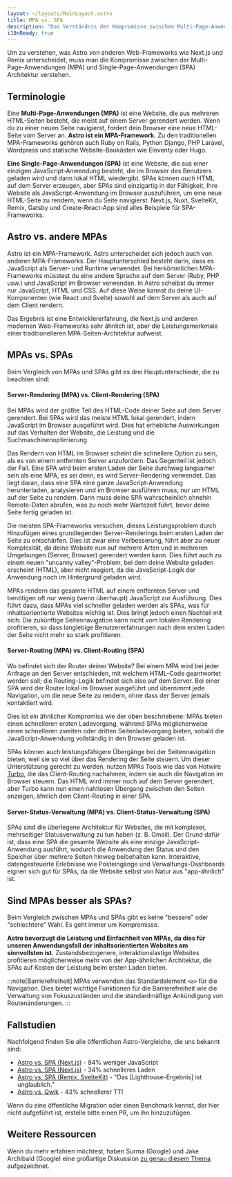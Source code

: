 ```yaml
---
layout: ~/layouts/MainLayout.astro
title: MPA vs. SPA
description: "Das Verständnis der Kompromisse zwischen Multi-Page-Anwendungen (MPA) und Single-Page-Anwendungen (SPA) Architektur ist der Schlüssel zum Verständnis, was Astro von anderen Web-Frameworks unterscheidet."
i18nReady: true
---
```


Um zu verstehen, was Astro von anderen Web-Frameworks wie Next.js und Remix unterscheidet, muss man die Kompromisse zwischen der Multi-Page-Anwendungen (MPA) und Single-Page-Anwendungen (SPA) Architektur verstehen.

## Terminologie

Eine **Multi-Page-Anwendungen (MPA)** ist eine Website, die aus mehreren HTML-Seiten besteht, die meist auf einem Server gerendert werden. Wenn du zu einer neuen Seite navigierst, fordert dein Browser eine neue HTML-Seite vom Server an. **Astro ist ein MPA-Framework.** Zu den traditionellen MPA-Frameworks gehören auch Ruby on Rails, Python Django, PHP Laravel, Wordpress und statische Website-Baukästen wie Eleventy oder Hugo.

**Eine Single-Page-Anwendungen (SPA)** ist eine Website, die aus einer einzigen JavaScript-Anwendung besteht, die im Browser des Benutzers geladen wird und dann lokal HTML wiedergibt. SPAs können *auch* HTML auf dem Server erzeugen, aber SPAs sind einzigartig in der Fähigkeit, Ihre Website als JavaScript-Anwendung im Browser auszuführen, um eine neue HTML-Seite zu rendern, wenn du Seite navigierst. Next.js, Nuxt, SvelteKit, Remix, Gatsby und Create-React-App sind alles Beispiele für SPA-Frameworks.

## Astro vs. andere MPAs

Astro ist ein MPA-Framework. Astro unterscheidet sich jedoch auch von anderen MPA-Frameworks. Der Hauptunterschied besteht darin, dass es JavaScript als Server- und Runtime verwendet. Bei herkömmlichen MPA-Frameworks müsstest du eine andere Sprache auf dem Server (Ruby, PHP usw.) und JavaScript im Browser verwenden. In Astro scheibst du immer nur JavaScript, HTML und CSS. Auf diese Weise kannst du deine UI-Komponenten (wie React und Svelte) sowohl auf dem Server als auch auf dem Client rendern.

Das Ergebnis ist eine Entwicklererfahrung, die Next.js und anderen modernen Web-Frameworks sehr ähnlich ist, aber die Leistungsmerkmale einer traditionelleren MPA-Seiten-Architektur aufweist.

## MPAs vs. SPAs

Beim Vergleich von MPAs und SPAs gibt es drei Hauptunterschiede, die zu beachten sind:

#### Server-Rendering (MPA) vs. Client-Rendering (SPA)

Bei MPAs wird der größte Teil des HTML-Code deiner Seite auf dem Server gerendert. Bei SPAs wird das meiste HTML lokal gerendert, indem JavaScript im Browser ausgeführt wird. Dies hat erhebliche Auswirkungen auf das Verhalten der Website, die Leistung und die Suchmaschinenoptimierung.

Das Rendern von HTML im Browser scheint die schnellere Option zu sein, als es von einem entfernten Server anzufordern. Das Gegenteil ist jedoch der Fall. Eine SPA wird beim ersten Laden der Seite durchweg langsamer sein als eine MPA, es sei denn, es wird Server-Rendering verwendet. Das liegt daran, dass eine SPA eine ganze JavaScript-Anwendung herunterladen, analysieren und im Browser ausführen muss, nur um HTML auf der Seite zu rendern. Dann muss deine SPA wahrscheinlich ohnehin Remote-Daten abrufen, was zu noch mehr Wartezeit führt, bevor deine Seite fertig geladen ist.

Die meisten SPA-Frameworks versuchen, dieses Leistungsproblem durch Hinzufügen eines grundlegenden Server-Renderings beim ersten Laden der Seite zu entschärfen. Dies ist zwar eine Verbesserung, führt aber zu neuer Komplexität, da deine Website nun auf mehrere Arten und in mehreren Umgebungen (Server, Browser) gerendert werden kann. Dies führt auch zu einem neuen "uncanny valley"-Problem, bei dem deine Website geladen erscheint (HTML), aber nicht reagiert, da die JavaScript-Logik der Anwendung noch im Hintergrund geladen wird.

MPAs rendern das gesamte HTML auf einem entfernten Server und benötigen oft nur wenig (wenn überhaupt) JavaScript zur Ausführung. Dies führt dazu, dass MPAs viel schneller geladen werden als SPAs, was für inhaltsorientierte Websites wichtig ist. Dies bringt jedoch einen Nachteil mit sich: Die zukünftige Seitennavigation kann nicht vom lokalen Rendering profitieren, so dass langlebige Benutzererfahrungen nach dem ersten Laden der Seite nicht mehr so stark profitieren.

#### Server-Routing (MPA) vs. Client-Routing (SPA)

Wo befindet sich der Router deiner Website? Bei einem MPA wird bei jeder Anfrage an den Server entschieden, mit welchem HTML-Code geantwortet werden soll; die Routing-Logik befindet sich also auf dem Server. Bei einer SPA wird der Router lokal im Browser ausgeführt und übernimmt jede Navigation, um die neue Seite zu rendern, ohne dass der Server jemals kontaktiert wird.

Dies ist ein ähnlicher Kompromiss wie der oben beschriebene: MPAs bieten einen schnelleren ersten Ladevorgang, während SPAs möglicherweise einen schnelleren zweiten oder dritten Seitenladevorgang bieten, sobald die JavaScript-Anwendung vollständig in den Browser geladen ist.

SPAs können auch leistungsfähigere Übergänge bei der Seitennavigation bieten, weil sie so viel über das Rendering der Seite steuern. Um dieser Unterstützung gerecht zu werden, nutzen MPAs Tools wie das von Hotwire [Turbo](https://turbo.hotwired.dev), die das Client-Routing nachahmen, indem sie auch die Navigation im Browser steuern. Das HTML wird immer noch auf dem Server gerendert, aber Turbo kann nun einen nahtlosen Übergang zwischen den Seiten anzeigen, ähnlich dem Client-Routing in einer SPA.

#### Server-Status-Verwaltung (MPA) vs. Client-Status-Verwaltung (SPA)

SPAs sind die überlegene Architektur für Websites, die mit komplexer, mehrseitiger Statusverwaltung zu tun haben (z. B. Gmail). Der Grund dafür ist, dass eine SPA die gesamte Website als eine einzige JavaScript-Anwendung ausführt, wodurch die Anwendung den Status und den Speicher über mehrere Seiten hinweg beibehalten kann. Interaktive, datengesteuerte Erlebnisse wie Posteingänge und Verwaltungs-Dashboards eignen sich gut für SPAs, da die Website selbst von Natur aus "app-ähnlich" ist.

## Sind MPAs besser als SPAs?

Beim Vergleich zwischen MPAs und SPAs gibt es keine "bessere" oder "schlechtere" Wahl. Es geht immer um Kompromisse.

**Astro bevorzugt die Leistung und Einfachheit von MPAs, da dies für unseren Anwendungsfall der inhaltsorientierten Websites am sinnvollsten ist.** Zustandsbezogenere, interaktionslastige Websites profitieren möglicherweise mehr von der App-ähnlichen Architektur, die SPAs auf Kosten der Leistung beim ersten Laden bieten.

:::note[Barrierefreiheit]
MPAs verwenden das Standardelement `<a>` für die Navigation. Dies bietet wichtige Funktionen für die Barrierefreiheit wie die Verwaltung von Fokuszuständen und die standardmäßige Ankündigung von Routenänderungen.
:::

## Fallstudien

Nachfolgend finden Sie alle öffentlichen Astro-Vergleiche, die uns bekannt sind:

- [Astro vs. SPA (Next.js)](https://twitter.com/t3dotgg/status/1437195415439360003) - 94% weniger JavaScript
- [Astro vs. SPA (Next.js)](https://twitter.com/jlengstorf/status/1442707241627385860?lang=en) - 34% schnelleres Laden
- [Astro vs. SPA (Remix, SvelteKit)](https://www.youtube.com/watch?v=2ZEMb_H-LYE&t=8163s) - "Das [Lighthouse-Ergebnis] ist unglaublich."
- [Astro vs. Qwik](https://www.youtube.com/watch?v=2ZEMb_H-LYE&t=8504s) - 43% schnellerer TTI

Wenn du eine öffentliche Migration oder einen Benchmark kennst, der hier nicht aufgeführt ist, erstelle bitte einen PR, um ihn hinzuzufügen.

## Weitere Ressourcen

Wenn du mehr erfahren möchtest, haben Surma (Google) und Jake Archibald (Google) eine großartige Diskussion [zu genau diesem Thema](https://www.youtube.com/watch?v=ivLhf3hq7eM) aufgezeichnet.
